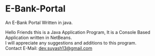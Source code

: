 # E-Bank-Portal
An E-Bank Portal Written in java.

Hello Friends this is a Java Application Program, It is a Console Based Application written in NetBeans.<br>
I will appreciate any suggestions and additions to this program.<br>
Contact E-Mail: dev.suyash13@gmail.com
